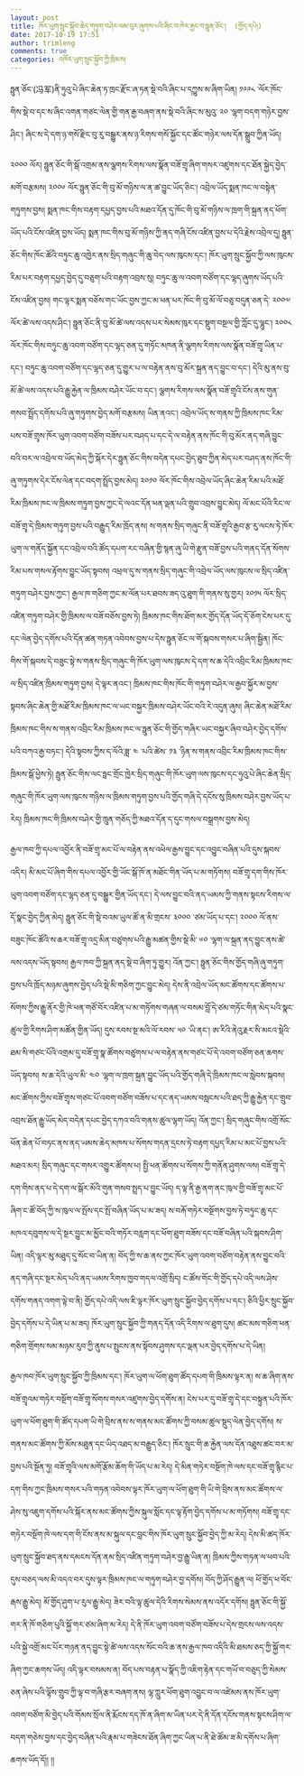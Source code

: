```yaml
---
layout: post
title: ཁོར་ཡུག་སྲུང་སྐྱོབ་ཆེད་གཏུག་བཤེར་ལམ་བུར་ཞུགས་པའི་ཞིང་བ་ཁེར་རྐྱང་བ་ཧྥུན་ཅོང་།  (གྱོད་དཔེ།)
date: 2017-10-19 17:51
author: trimleng
comments: true
categories: འཁོར་ཡུག་སྲུང་སྐྱོབ་ཀྱི་ཁྲིམས།
---
```

ཧྥུན་ཅོང་(冯军)ནི་ཧུའུ་པེ་ཞིང་ཆེན་ཏ་ཁྲང་རྫོང་ཞ་ཏན་སྡེ་བའི་ཞིང་པ་དཀྱུས་མ་ཞིག་ཡིན། ༡༩༩༨ ་ལོར་ཁོང་གིས་སྡེ་བ་དང་ས་ཞིང་འགན་གཙང་ལེན་གྱི་གན་རྒྱ་བཞག་ནས་སྡེ་བའི་ཞིང་ས་མུའུ་ ༢༠ ་ལྷག་བདག་གཉེར་བྱས་ཤིང་། ཞིང་ས་དེ་དག་ཉ་གསོ་རྫིང་བུ་རུ་བསྒྱུར་ནས་ཉ་རིགས་གསོ་སྐྱོང་དང་ཚོང་གཉེར་ལས་དོན་སྒྲུབ་ཀྱིན་ཡོད།<!--more-->

༢༠༠༠ ལོར། ཧྥུན་ཅོང་གི་སྒོ་འགྲམ་ནས་ལྕགས་རིགས་ལས་སྣོན་བཟོ་གྲྭ་ཞིག་གསར་འཛུགས་དང་ཐོན་སྐྱེད་བྱེད་མགོ་བརྩམས། ༢༠༠༦ ལོར་ཧྥུན་ཅོང་གི་བུ་མོ་གཉིས་ལ་ན་ཚ་བྱུང་ཡོད་ཅིང་། འབྲེལ་ཡོད་སྨན་ཁང་ལ་བསྟེན་གཏུགས་བྱས། སྨན་ཁང་གིས་བརྟག་དཔྱད་བྱས་པའི་མཐའ་དོན་དུ་ཁོང་གི་བུ་མོ་གཉིས་ལ་ཁྲག་གི་སྐྲན་ནད་ཕོག་ཡོད་པའི་ངོས་འཛིན་བྱས་ཡོད། སྨན་ཁང་གིས་བུ་མོ་གཉིས་ཀྱི་ནད་གཞི་ངོས་འཛིན་བྱས་པ་དེའི་རྗེས་འབྲེལ་དུ། ཧྥུན་ཅོང་གིས་ཁོང་ཚོའི་བཏུང་ཆུ་འཁྱེར་ནས་སྲིད་གཞུང་གི་ཆུ་བེད་ལས་ཁུངས་དང་། ཁོར་ཡུག་སྲུང་སྐྱོབ་ཀྱི་ལས་ཁུངས་རིམ་པར་བརྟག་དཔྱད་བྱེད་དུ་བཅུག་པའི་བརྟག་འབྲས་སུ། བཏུང་ཆུ་ལ་འབག་བཙོག་དང་ལྷད་ཞུགས་ཡོད་པའི་ངོས་འཛིན་བྱས། གང་ལྟར་སྨན་བཅོས་གང་ཡོང་བྱས་ཀྱང་མ་ཕན་པར་ཁོང་གི་བུ་མོ་ལོ་བཅུ་བདུན་ཅན་དེ་ ༢༠༠༧ ལོར་ཚེ་ལས་འདས་ཤིང་། ཧྥུན་ཅོང་ནི་བུ་མོ་ཚེ་ལས་འདས་པར་སེམས་ཁུར་དང་སྡུག་བསྔལ་གྱི་ཀློང་དུ་ལྷུང་། ༢༠༠༨ ལོར་ཁོང་གིས་བཏུང་ཆུ་འབག་བཙོག་དང་ལྷད་ཅན་དུ་གཏོང་མཁན་ནི་ལྕགས་རིགས་ལས་སྣོན་བཟོ་གྲྭ་ཡིན་པ་དང་། བཏུང་ཆུ་འབག་བཙོག་དང་ལྷད་ཅན་དུ་གྱུར་པ་ལ་བརྟེན་ནས་བུ་མོར་སྐྲན་ནད་བྱུང་བ་དང་། དེའི་མུ་ནས་བུ་མོ་ཚེ་ལས་འདས་པའི་རྒྱུ་རྐྱེན་ལ་ཁྲིམས་བཤེར་ཡོང་བ་དང་། ལྕགས་རིགས་ལས་སྣོན་བཟོ་གྲྭའི་ངོས་ནས་གུན་གསབ་སྤྲོད་དགོས་པའི་ཞུ་གཏུགས་བྱེད་མགོ་བརྩམས། ཡིན་ནའང་། འབྲེལ་ཡོད་ས་གནས་ཀྱི་ཁྲིམས་ཁང་རིམ་པས་བཟོ་གྲྭས་ཁོར་ཡུག་འབག་བཙོག་བཟོས་པར་བཤད་པ་དང་དེ་ལ་བརྟེན་ནས་ཁོང་གི་བུ་མོར་ནད་གཞི་བྱུང་བའི་བར་ལ་འབྲེལ་བ་ཡོད་མེད་ཀྱི་སྐོར་དེར་ཧྥུན་ཅོང་གིས་བདེན་དཔང་བྱེད་ཐུབ་ཀྱིན་མེད་པར་བཤད་ནས་ཁོང་གི་ཞུ་གཏུགས་དེར་ངོས་ལེན་དང་བདག་སྤྲོད་བྱས་མེད། ༢༠༡༠ ལོར་ཁོང་གིས་འབྲེལ་ཡོད་ཞིང་ཆེན་རིམ་པའི་མཐོ་རིམ་ཁྲིམས་ཁང་ལ་ཁྲིམས་གཏུག་བྱས་ཀྱང་དེ་ལའང་དོན་ཕན་ལྡན་པའི་གྲུབ་འབྲས་བྱུང་མེད། ལོ་མང་པོའི་རིང་ལ་བཟོ་གྲྭ་དེ་ཁྲིམས་གཏུག་བྱས་པའི་བརྒྱུད་རིམ་ཁྲོད་ནས། ས་གནས་སྲིད་གཞུང་ནི་བཟོ་གྲྭའི་རྒྱབ་རྩ་རུ་ལངས་ཏེ་ཁོར་ཡུག་ལ་གནོད་སྐྱོན་དང་འབྲེལ་བའི་ཚོད་དཔག་རང་བཞིན་གྱི་སྙན་ཞུ་ཡི་གེ་རྫུན་བཟོ་བྱས་པའི་གནད་དོན་སོགས་རིམ་པས་གསལ་རྟོགས་བྱུང་ཡོད་སྟབས། འཕྲལ་དུ་ས་གནས་སྲིད་གཞུང་གི་འབྲེལ་ཡོད་ལས་ཁུངས་ལ་སྲིད་འཛིན་གཏུག་བཤེར་བྱས་ཀྱང་། རྒྱལ་ཁ་གཅིག་ཀྱང་མ་ལོན་པར་ཐབས་ཟད་འུ་ཐུག་གི་གནས་སུ་གྱར། ༢༠༡༥ ལོར་སྲིད་འཛིན་གཏུག་བཤེར་གྱི་ཁྲིམས་ལ་བཟོ་བཅོས་བྱས་ཏེ། ཁྲིམས་ཁང་གིས་ཐོག་མར་གྱོད་དོན་ཡོད་དོ་ཅོག་ངེས་པར་དུ་དང་ལེན་བྱེད་དགོས་པའི་དོན་ཚན་གཏན་འབེབས་བྱས་པ་དེས་ཧྥུན་ཅོང་ལ་གོ་སྐབས་གསར་པ་ཞིག་སྦྱིན། ཁོང་གིས་གོ་སྐབས་དེ་བཟུང་སྟེ་ས་གནས་སྲིད་གཞུང་གི་ཁོར་ཡུག་ལས་ཁུངས་དེ་དག་ས་ཆ་དེའི་འབྲིང་རིམ་ཁྲིམས་ཁང་ལ་སྲིད་འཛིན་ཁྲིམས་གཏུག་བྱས། དེ་ལྟར་ནའང་། ཁྲིམས་ཁང་གིས་ཁོང་གི་གཏུག་བཤེར་ལ་རྒྱབ་སྐྱོར་མ་བྱས་སྟབས་ཞིང་ཆེན་གྱི་མཐོ་རིམ་ཁྲིམས་ཁང་ལ་ཡང་བསྐྱར་ཁྲིམས་བཤེར་ཡོང་བའི་རེ་འདུན་ཞུས། ཞིང་ཆེན་མཐོ་རིམ་ཁྲིམས་ཁང་གིས་ས་གནས་འབྲིང་རིམ་ཁྲིམས་ཁང་ལ་ཧྥུན་ཅོང་གི་གྱོད་གཞིར་ཡང་བསྐྱར་ཞིབ་བཤེར་བྱེད་དགོས་པའི་བཀའ་རྒྱ་བཏང་། དེའི་སྟབས་ཀྱིས་ད་ལོའི་ཟླ་ ༤ ་པའི་ཚེས་ ༡༣ ་ཉིན་ས་གནས་འབྲིང་རིམ་ཁྲིམས་ཁང་གིས་ཁྲིམས་སྒོ་ཕྱེས་ཏེ། ཧྤུན་ཅོང་གིས་ལང་ཧྥང་གྲོང་ཁྱེར་སྲིད་གཞུང་གི་ཁོར་ཡུག་ལས་ཁུངས་དང་ཧུའུ་པེ་ཞིང་ཆེན་སྲིད་གཞུང་གི་ཁོར་ཡུག་ལས་ཁུངས་གཉིས་ལ་ཁྲིམས་གཏུག་བྱས་པའི་གྱོད་གཞི་དེ་དངོས་སུ་ཁྲིམས་བཤེར་བྱས་ཡོད་པ་རེད། ཁྲིམས་ཁང་གི་ཁྲིམས་བཤེར་གྱི་ཁྲུན་གཅོད་ཀྱི་མཐའ་དོན་ད་དུང་གསལ་བསྒྲགས་བྱས་མེད།

རྒྱལ་ཁབ་ཀྱི་དཔལ་འབྱོར་ནི་བཟོ་གྲྭ་མང་པོ་ལ་བརྟེན་ནས་འཕེལ་རྒྱས་བྱུང་དང་འབྱུང་བཞིན་པའི་དུས་སྐབས་འདིར། མི་མང་པོ་ཞིག་གིས་དཔལ་འབྱོར་གྱི་ཡོང་སྒོ་ཁོ་ན་མཐོང་གིན་ཡོད་པ་མ་གཏོགས། བཟོ་གྲྭ་དག་གིས་ཁོར་ཡུག་འབག་བཙོག་དང་ལྷད་ཅན་དུ་བསྒྱུར་གྱིན་ཡོད་དང་། དེ་ལས་བྱུང་བའི་ནད་ཡམས་ཀྱི་གནས་སྟངས་རིགས་ལ་དོ་སྣང་བྱེད་ཀྱིན་མེད། ཧྥུན་ཅོང་གི་སྡེ་བའམ་ཡུལ་ཚོ་ན་མི་གྲངས་ ༣༠༠༠ ་ཙམ་ཡོད་པ་དང་། ༢༠༠༠ ལོ་ནས་བཟུང་ཁོང་ཚོའི་ས་ཆར་བཟོ་གྲྭ་འདྲ་མིན་བཙུགས་པའི་རྒྱུ་མཚན་གྱིས་སྡེ་མི་ ༦༠ ་ལྷག་ལ་སྐྲན་ནད་བྱུང་ནས་ཚེ་ལས་འདས་ཡོད་སྟབས། རྒྱལ་ཁབ་ཀྱི་སྐྲན་ནད་སྡེ་བ་ཞིག་ཏུ་གྱུར། འོན་ཀྱང་། ཧྥུན་ཅོང་གིས་གྱོད་གཞི་ཞུ་གཏུག་བྱས་པའི་ཁྲོད་མཉམ་ཞུགས་བྱེད་པའི་སྡེ་མི་གཅིག་ཀྱང་བྱུང་མེད། དེས་ནི་འབྲེལ་ཡོད་མང་ཚོགས་དང་ཚོགས་པ་སོགས་ཀྱིས་རྒྱུ་ནོར་གྱི་ཁེ་ཕན་གཙོ་བོར་འཛིན་པ་མ་གཏོགས་གཞན་ལ་བསམ་བློ་དེ་ཙམ་གཏོང་གིན་མེད་པའི་སྣང་ཚུལ་གྱི་རིགས་ཤིག་མཚོན་གྱིན་ཡོད། དུས་རབས་སྔ་མའི་ལོ་རབས་ ༥༠ ་ཡི་ནང་། ཨ་རིའི་ནེའུ་རྗར་སི་མངའ་སྡེའི་ཐམ་སི་གཙང་པོའི་འགྲམ་དུ་བཟོ་གྲྭ་སྣ་ཚོགས་བཙུགས་པ་ལ་བརྟེན་ནས་གཙང་པོ་དེ་འབག་བཙོག་ཅན་ཆགས་ཡོད་སྟབས། ས་ཆ་དེའི་ཡུལ་མི་ ༤༠ ་ལྷག་ལ་ཁྲག་སྐྲན་བྱུང་ཡོད་པའི་གྱོད་གཞི་དེ་ཁྲིམས་ཁང་ལ་སླེབས་སྐབས། མང་ཚོགས་ཀྱིས་བཟོ་གྲྭས་གཙང་པོ་འབག་བཙོག་བཟོས་པ་དང་ནད་ཡམས་བསླངས་པའི་ཐད་ཀྱི་རྒྱུ་རྐྱེན་དང་གྲུབ་འབྲས་ཐོན་རྒྱུ་ཡོད་མེད་བདེན་དཔང་བྱེད་དཀའ་བའི་གནས་ཚུལ་ལྷག་ཡོད། འོན་ཀྱང་། སྲིད་གཞུང་གིས་འགྲོ་སོང་ཕོན་ཆེན་པོ་བཏང་ནས་ནད་ཡམས་ཆེད་མཁས་པ་སོགས་གདན་དྲངས་ཏེ་བརྟག་དཔྱད་རིམ་པ་མང་པོ་བྱས་པའི་མཐའ་མར། སྲིད་གཞུང་དང་གསར་འགྱུར་ཚོགས་པ། སྤྱི་ཕན་ཚོགས་པ་སོགས་ཀྱི་གནོན་ཤུགས་ལས། བཟོ་གྲྭ་དེ་དག་གིས་ནད་པ་དེ་དག་ལ་སྒོར་མོའི་གུན་གསབ་སྤྲད་པ་བྱུང་ཡོད། ད་ལྟ་ནི་རྒྱ་ནག་ནང་ཁུལ་གྱི་བཟོ་གྲྭ་མང་པོ་ཞིག་ང་ཚོ་བོད་ཀྱི་ས་ཁུལ་ལ་སྤོས་དང་སྤོ་བཞིན་ཡོད་པ་མ་ཟད། ས་བརྐོ་གཏེར་བསྔོགས་བྱས་ཏེ་བཏུང་ཆུ་དང་མཁའ་དབུགས་ལ་དེ་སྔར་བྱུང་མ་མྱོང་བའི་གཏོར་བརླག་དང་ཕོག་ཐུག་བཟོས་དང་བཟོ་བཞིན་པའི་སྐབས་ཤིག་ཡིན། འདི་ལྟར་མུ་མཐུད་དུ་སོང་བ་ཡིན་ན། བོད་ཀྱི་ས་ཆ་ནས་ཀྱང་ཁོར་ཡུག་འབག་བཙོག་བརྟེན་ནས་བྱུང་བའི་ནད་གཞི་དང་སྔར་མེད་པའི་ནད་ཡམས་རིགས་ཁྱབ་གདལ་འགྲོ་སྲིད། ང་ཚོས་གོང་གི་གྱོད་དཔེ་འདི་ལས་ཤེས་དགོས་གནད་འགག་ལྟེ་བ་ནི། གྱོད་དཔེ་འདི་ལས་ཇི་ལྟར་ཁོར་ཡུག་སྲུང་སྐྱོབ་བྱེད་དགོས་པ་དང་། ཅིའི་ཕྱིར་སྲུང་སྐྱོབ་བྱེད་དགོས་པ་དེ་ཡིན་པ་མ་ཟད། ཁོར་ཡུག་སྲུང་སྐྱོབ་ཀྱི་གནད་དོན་འདི་རིགས་ལ་ཐུག་དུས། ཚང་མས་གཅིག་ཕན་གཅིག་གྲོགས་སམ་མཉམ་རུབ་ཀྱི་ནུས་པ་སྤུངས་ནས་སྟོབས་ཤུགས་དང་ལྡན་པར་བྱེད་དགོས་པ་དེ་ཡིན།

རྒྱལ་ཁབ་ཁོར་ཡུག་སྲུང་སྐྱོབ་ཀྱི་ཁྲིམས་དང་། ཁོར་ཡུག་ལ་ཕོག་ཐུག་ཚོད་དཔག་གི་ཁྲིམས་ལྟར་ན། ས་ཆ་ཞིག་ནས་བཟོ་གྲྭའམ་གཏེར་བསྔོག་བཟོ་གྲྭ་སོགས་གསར་འཛུགས་བྱེད་དགོས་ན། ངེས་པར་དུ་བཟོ་གྲྭ་དེ་དང་བསྟུན་པའི་ཁོར་ཡུག་ལ་ཕོག་ཐུག་གི་ཚོད་དཔག་ཡི་གེ་བྲིས་ནས་ས་གནས་མང་ཚོགས་ཀྱི་བསམ་ཚུལ་སྡུད་ལེན་བྱེད་དགོས། ས་གནས་མང་ཚོགས་ཀྱི་མོས་མཐུན་དང་ཡིད་འཐད་མ་བརྒྱུད་ཅིང་། ཁོར་སྲུང་གི་ཆ་རྐྱེན་ལས་དོན་འཐུས་ཚང་བར་མ་བྱས་པའི་སྔོན་ཏུ། བཟོ་གྲྭའི་ལས་མགོ་རྩོམ་ཆོག་གི་ཡོད་པ་མ་རེད། དེ་མིན་གཏེར་བསྔོག་ཁེ་ལས་དང་བཟོ་གྲྭ་རྙིང་པ་དག་གིས་ཀྱང་ཁྲིམས་གསར་པའི་གཏན་འབེབས་ལྟར་ཁོར་ཡུག་ལ་ཕོག་ཐུག་གི་ཡི་གེ་བྲིས་ནས་མང་ཚོགས་ལ་ཤེས་སུ་འཇུག་དགོས་པའི་སྐོར་ནས་མང་ཚོགས་ཀྱིས་སྐུལ་སློང་དང་ལྟ་རྟོག་བྱེད་དགོས་པ་མ་གཏོགས། བཟོ་གྲྭ་དང་གཏེར་བསྔོག་ཁེ་ལས་དག་གི་ངོས་ནས་མ་སྐུལ་དང་བླང་གིས་ཁོར་ཡུག་སྲུང་སྐྱོབ་བྱེད་ཀྱི་མ་རེད། དེས་མི་ཚད་ཁོར་ཡུག་སྲུང་སྐྱོབ་ཐད་ནས་དམངས་དོན་ནམ་སྲིད་འཛིན་གཏུག་བཤེར་བྱ་རྒྱུ་ཡིན་ན། ཁྲིམས་ཀྱིས་གཏན་ལ་ཕབ་པའི་དུས་བཅད་ལས་མི་འདའ་བར་དུས་ལྟར་ཁྲིམས་ཁང་ལ་གཏུག་བཤེར་བྱ་དགོས། བོད་ཀྱི་ཤོད་རྒྱུན་ལ། ཕོ་གྱོད་ཕ་བོང་རྒས་རྒྱུ་མེད། མོ་གྱོད་ཤུག་པ་རུལ་རྒྱུ་མེད། ཟེར་བའི་ལྟ་ཚུལ་དེའི་རིགས་སེམས་ནས་འདོར་དགོས། ཧྥུན་ཅོང་གི་སྐྱོ་གར་ནི་ཁོ་གཅིག་པུའི་སྐྱོ་གར་ཙམ་ཞིག་མ་རེད། དེ་ནི་ཁོར་ཡུག་འབག་བཙོག་བཟོས་པ་དེས་གྲངས་ལས་འདས་པའི་སྐྱེ་འགྲོ་མང་པོར་གཉན་ནད་བྱུང་སྟེ་ཚེ་ལས་འདས་སོང་བའི་ཆ་ནས་རྒྱལ་ཁབ་འདིའི་མི་ཐམས་ཅད་ཀྱི་སྐྱོ་གར་ཞིག་ཀྱང་ཆགས་ཡོད། འདི་ལྟར་བསམས་ན། བོད་པས་བརྟན་པ་སྣོད་ཀྱི་འཇིག་རྟེན་དང་གཡོ་བ་བཅུད་ཀྱི་སེམས་ཅན་ཞེས་པའི་ལྟོས་གྲུབ་ཀྱི་ལྟ་བ་གཞི་རྩར་བཞག་ནས། ལྷ་ཀླུར་ཕོག་ཐུག་འབྱུང་བ་ལ་འཛེམས་ནས་ཁོར་ཡུག་འབག་བཙོག་མི་བྱེད་པའི་གོམས་སྲོལ་ནི་རྨོངས་དད་ཁོ་ན་ཞིག་མ་ཡིན་པར་དེ་ནི་དོན་དངོས་གནས་སྟངས་ཤིག་ལ་བདག་གཅེས་བྱས་དང་བྱེད་བཞིན་པའི་རྣམ་པ་གཟེངས་ཐོན་ཞིག་ཀྱང་ཡིན་པ་ནི་ཐེ་ཚོམ་ཟ་མི་དགོས་པ་ཞིག་ཆགས་ཡོད་དོ།། །།

&nbsp;
